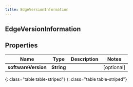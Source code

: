 ```yaml
---
title: EdgeVersionInformation
---
```

## EdgeVersionInformation


## Properties

| Name | Type | Description | Notes |
| ------------ | ------------- | ------------- | ------------- |
| **softwareVersion** | **String** |  |  [optional] |
{: class="table table-striped"}
{: class="table table-striped"}


